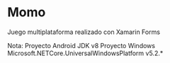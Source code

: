 # Momo
Juego multiplataforma realizado con Xamarin Forms

Nota:
Proyecto Android
  JDK v8
Proyecto Windows
  Microsoft.NETCore.UniversalWindowsPlatform v5.2.*
